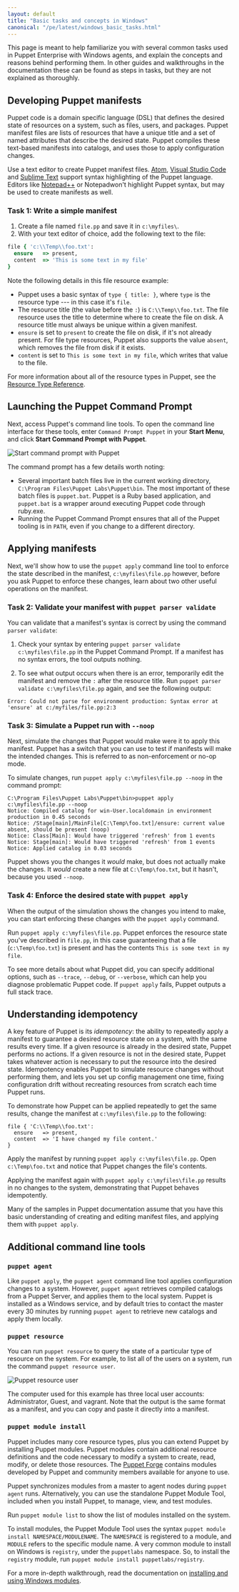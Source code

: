 ```yaml
---
layout: default
title: "Basic tasks and concepts in Windows"
canonical: "/pe/latest/windows_basic_tasks.html"
---
```



This page is meant to help familiarize you with several common tasks used in Puppet Enterprise with Windows agents, and explain the concepts and reasons behind performing them. In other guides and walkthroughs in the documentation these can be found as steps in tasks, but they are not explained as thoroughly.

## Developing Puppet manifests

Puppet code is a domain specific language (DSL) that defines the desired state of resources on a system, such as files, users, and packages. Puppet manifest files are lists of resources that have a unique title and a set of named attributes that describe the desired state. Puppet compiles these text-based manifests into catalogs, and uses those to apply configuration changes.

Use a text editor to create Puppet manifest files. [Atom](https://atom.io/), [Visual Studio Code](https://code.visualstudio.com/) and [Sublime Text](http://www.sublimetext.com/) support syntax highlighting of the Puppet language. Editors like [Notepad++](https://notepad-plus-plus.org/) or Notepadwon't highlight Puppet syntax, but may be used to create manifests as well.

### Task 1: Write a simple manifest

1. Create a file named `file.pp` and save it in `c:\myfiles\`.
2. With your text editor of choice, add the following text to the file:

~~~ruby
file { 'c:\\Temp\\foo.txt':
  ensure   => present,
  content  => 'This is some text in my file'
}
~~~

Note the following details in this file resource example:

* Puppet uses a basic syntax of `type { title: }`, where `type` is the resource type --- in this case it's `file`.
* The resource title (the value before the `:`) is `C:\\Temp\\foo.txt`. The file resource uses the title to determine where to create the file on disk. A resource title must always be unique within a given manifest.
* `ensure` is set to `present` to create the file on disk, if it's not already present. For file type resources, Puppet also supports the value `absent`, which removes the file from disk if it exists.
* `content` is set to `This is some text in my file`, which writes that value to the file.

For more information about all of the resource types in Puppet, see the [Resource Type Reference]({{puppet}}/type.html).

## Launching the Puppet Command Prompt

Next, access Puppet's command line tools. To open the command line interface for these tools, enter `Command Prompt Puppet` in your **Start Menu**, and click **Start Command Prompt with Puppet**.

![Start command prompt with Puppet](images/windows/start_commandprompt.png)

The command prompt has a few details worth noting:

* Several important batch files live in the current working directory, `C:\Program Files\Puppet Labs\Puppet\bin`. The most important of these batch files is `puppet.bat`. Puppet is a Ruby based application, and `puppet.bat` is a wrapper around executing Puppet code through ruby.exe.
* Running the Puppet Command Prompt ensures that all of the Puppet tooling is in `PATH`, even if you change to a different directory.


## Applying manifests

Next, we'll show how to use the `puppet apply` command line tool to enforce the state described in the manifest, `c:\myfiles\file.pp` however, before you ask Puppet to enforce these changes, learn about two other useful operations on the manifest.

### Task 2: Validate your manifest with `puppet parser validate`

You can validate that a manifest's syntax is correct by using the command `parser validate`:

1. Check your syntax by entering `puppet parser validate c:\myfiles\file.pp` in the Puppet Command Prompt. If a manifest has no syntax errors, the tool outputs nothing.

2. To see what output occurs when there is an error, temporarily edit the manifest and remove the `:` after the resource title. Run `puppet parser validate c:\myfiles\file.pp` again, and see the following output:

~~~
Error: Could not parse for environment production: Syntax error at 'ensure' at c:/myfiles/file.pp:2:3
~~~


### Task 3: Simulate a Puppet run with `--noop`

Next, simulate the changes that Puppet would make were it to apply this manifest. Puppet has a switch that you can use to test if manifests will make the intended changes. This is referred to as non-enforcement or no-op mode.

To simulate changes, run `puppet apply c:\myfiles\file.pp --noop` in the command prompt:

~~~
C:\Program Files\Puppet Labs\Puppet\bin>puppet apply c:\myfiles\file.pp --noop
Notice: Compiled catalog for win-User.localdomain in environment production in 0.45 seconds
Notice: /Stage[main]/MainFile[C:\Temp\foo.txt]/ensure: current value absent, should be present (noop)
Notice: Class[Main]: Would have triggered 'refresh' from 1 events
Notice: Stage[main]: Would have triggered 'refresh' from 1 events
Notice: Applied catalog in 0.03 seconds
~~~

Puppet shows you the changes it *would* make, but does not actually make the changes. It *would* create a new file at `C:\Temp\foo.txt`, but it hasn't, because you used `--noop`.

### Task 4: Enforce the desired state with `puppet apply`

When the output of the simulation shows the changes you intend to make, you can start enforcing these changes with the `puppet apply` command.

Run `puppet apply c:\myfiles\file.pp`. Puppet enforces the resource state you've described in `file.pp`, in this case guaranteeing that a file (`c:\Temp\foo.txt`) is present and has the contents `This is some text in my file`.


To see more details about what Puppet did, you can specify additional options, such as `--trace`, `--debug`, or `--verbose`, which can help you diagnose problematic Puppet code. If `puppet apply` fails, Puppet outputs a full stack trace.


## Understanding idempotency

A key feature of Puppet is its *idempotency*: the ability to repeatedly apply a manifest to guarantee a desired resource state on a system, with the same results every time. If a given resource is already in the desired state, Puppet performs no actions. If a given resource is not in the desired state, Puppet takes whatever action is necessary to put the resource into the desired state. Idempotency enables Puppet to simulate resource changes without performing them, and lets you set up config management one time, fixing configuration drift without recreating resources from scratch each time Puppet runs.

To demonstrate how Puppet can be applied repeatedly to get the same results, change the manifest at `c:\myfiles\file.pp` to the following:

~~~
file { 'C:\\Temp\\foo.txt':
  ensure   => present,
  content  => 'I have changed my file content.'
}
~~~

Apply the manifest by running `puppet apply c:\myfiles\file.pp`. Open `c:\Temp\foo.txt` and notice that Puppet changes the file's contents.


Applying the manifest again with `puppet apply c:\myfiles\file.pp` results in no changes to the system, demonstrating that Puppet behaves idempotently.

Many of the samples in Puppet documentation assume that you have this basic understanding of creating and editing manifest files, and applying them with `puppet apply`.


## Additional command line tools

### `puppet agent`

Like `puppet apply`, the `puppet agent` command line tool applies configuration changes to a system. However, `puppet agent` retrieves compiled catalogs from a Puppet Server, and applies them to the local system. Puppet is installed as a Windows service, and by default tries to contact the master every 30 minutes by running `puppet agent` to retrieve new catalogs and apply them locally.

### `puppet resource`

You can run `puppet resource` to query the state of a particular type of resource on the system. For example, to list all of the users on a system, run the command `puppet resource user`.

![Puppet resource user](images/windows/puppet_resource_user_output.png)

The computer used for this example has three local user accounts: Administrator, Guest, and vagrant. Note that the output is the same format as a manifest, and you can copy and paste it directly into a manifest.


### `puppet module install`

Puppet includes many core resource types, plus you can extend Puppet by installing Puppet modules. Puppet modules contain additional resource definitions and the code necessary to modify a system to create, read, modify, or delete those resources. The [Puppet Forge](https://forge.puppetlabs.com/) contains modules developed by Puppet and community members available for anyone to use.

Puppet synchronizes modules from a master to agent nodes during `puppet agent` runs. Alternatively, you can use the standalone Puppet Module Tool, included when you install Puppet, to manage, view, and test modules.

Run `puppet module list` to show the list of modules installed on the system.

To install modules, the Puppet Module Tool uses the syntax `puppet module install NAMESPACE/MODULENAME`.  The `NAMESPACE` is registered to a module, and `MODULE` refers to the specific module name.  A very common module to install on Windows is `registry`, under the `puppetlabs` namespace. So, to install the `registry` module, run `puppet module install puppetlabs/registry`.

For a more in-depth walkthrough, read the documentation on [installing and using Windows modules](./windows_modules.html).